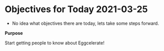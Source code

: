 # Objectives for Today 2021-03-25

- No idea what objectives there are today, lets take some steps forward.

**Purpose**

Start getting people to know about Eggcelerate!
